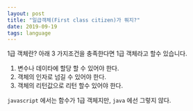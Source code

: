 ```yaml
---
layout: post
title: "일급객체(First class citizen)가 뭐지?"
date: 2019-09-19
tags: language
---
```



1급 객체란?
아래 3 가지조건을 충족한다면 1급 객체라고 할수 있습니다.

1. 변수나 데이타에 할당 할 수 있어야 한다.
2. 객체의 인자로 넘길 수 있어야 한다.
3. 객체의 리턴값으로 리턴 할수 있어야 한다.

`javascript` 에서는 함수가 1급 객체지만, `java` 에선 그렇지 않다.
